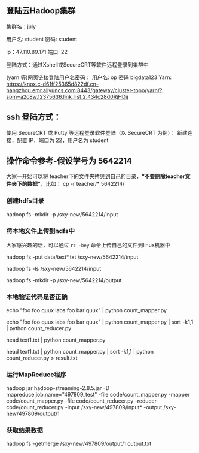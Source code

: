 ## 登陆云Hadoop集群



集群名：july

用户名: student 密码: student

ip：47.110.89.171  端口: 22

登陆方式：通过Xshell或SecureCRT等软件远程登录到集群中



(yarn 等)网页链接登陆用户名密码： 用户名: op 密码 bigdata123
Yarn: https://knox.c-d61ff25365d822df.cn-hangzhou.emr.aliyuncs.com:8443/gateway/cluster-topo/yarn/?spm=a2c8w.12375636.link_list.2.434c28d0RjHDij


## ssh  登陆方式：

使用 SecureCRT 或 Putty 等远程登录软件登陆（以 SecureCRT 为例）：
新建连接，配置 IP，端口为 22，用户名为 student 

## 操作命令参考-假设学号为 5642214
大家一开始可以将 teacher下的文件夹拷贝到自己的目录，**“不要删除teacher文件夹下的数据”**，比如：
cp -r teacher/* 5642214/

### 创建hdfs目录

hadoop fs -mkdir -p /sxy-new/5642214/input
### 将本地文件上传到hdfs中
大家感兴趣的话，可以通过 `rz -bey` 命令上传自己的文件到linux机器中

hadoop fs -put data/text*.txt /sxy-new/5642214/input

hadoop fs -ls /sxy-new/5642214/input

hadoop fs -mkdir -p /sxy-new/5642214/output

### 本地验证代码是否正确

echo "foo foo quux labs foo bar quux" | python count_mapper.py

echo "foo foo quux labs foo bar quux" | python count_mapper.py | sort -k1,1 | python count_reducer.py

head text1.txt | python count_mapper.py

head text1.txt | python count_mapper.py | sort -k1,1 | python count_reducer.py > result.txt

### 运行MapReduce程序

hadoop jar hadoop-streaming-2.8.5.jar  -D mapreduce.job.name="497809_test" -file code/count_mapper.py  -mapper code/count_mapper.py  -file code/count_reducer.py -reducer code/count_reducer.py -input /sxy-new/497809/input*  -output /sxy-new/497809/output/1

### 获取结果数据

hadoop fs -getmerge /sxy-new/497809/output/1 output.txt